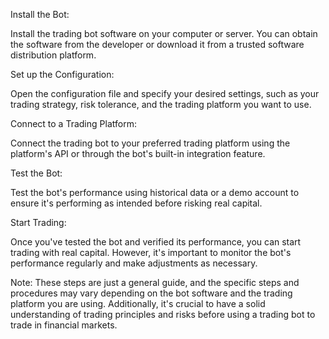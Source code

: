 Install the Bot:

Install the trading bot software on your computer or server. You can obtain the software from the developer or download it from a trusted software distribution platform.

Set up the Configuration:

Open the configuration file and specify your desired settings, such as your trading strategy, risk tolerance, and the trading platform you want to use.

Connect to a Trading Platform:

Connect the trading bot to your preferred trading platform using the platform's API or through the bot's built-in integration feature.

Test the Bot:

Test the bot's performance using historical data or a demo account to ensure it's performing as intended before risking real capital.

Start Trading:

Once you've tested the bot and verified its performance, you can start trading with real capital. However, it's important to monitor the bot's 
performance regularly and make adjustments as necessary.

Note: These steps are just a general guide, and the specific steps and procedures may vary depending on the bot software and the trading platform you are using. Additionally, it's crucial to have a solid understanding of trading principles and risks before using a trading bot to trade in financial markets.